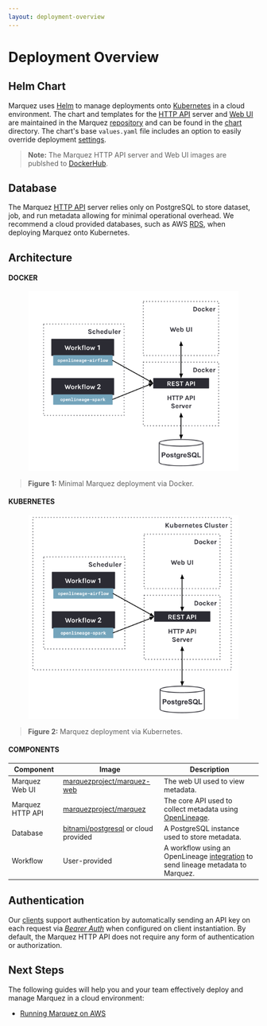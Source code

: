 ```yaml
---
layout: deployment-overview
---
```


# Deployment Overview

## Helm Chart

Marquez uses [Helm](https://helm.sh) to manage deployments onto [Kubernetes](https://kubernetes.io) in a cloud environment. The chart and templates for the [HTTP API](https://github.com/MarquezProject/marquez/tree/main/api) server and [Web UI](https://github.com/MarquezProject/marquez/tree/main/web) are maintained in the Marquez [repository](https://github.com/MarquezProject/marquez) and can be found in the [chart](https://github.com/MarquezProject/marquez/tree/main/chart) directory. The chart's base `values.yaml` file includes an option to easily override deployment [settings](https://github.com/MarquezProject/marquez/tree/main/chart#configuration).

> **Note:** The Marquez HTTP API server and Web UI images are publshed to [DockerHub](https://hub.docker.com/r/marquezproject/marquez).

## Database

The Marquez [HTTP API](https://marquezproject.github.io/marquez/openapi.html) server relies only on PostgreSQL to store dataset, job, and run metadata allowing for minimal operational overhead. We recommend a cloud provided databases, such as AWS [RDS](https://aws.amazon.com/rds/postgresql), when deploying Marquez onto Kubernetes.

## Architecture

#### DOCKER

<figure align="center">
  <img src="./assets/images/marquez-deployment-architecture-docker.png">
</figure>

> **Figure 1:** Minimal Marquez deployment via Docker.

#### KUBERNETES

<figure align="center">
  <img src="./assets/images/marquez-deployment-architecture-k8s.png">
</figure>

> **Figure 2:** Marquez deployment via Kubernetes.

#### COMPONENTS

| Component        | Image                                                                               | Description                                                                                                            |
|------------------|-------------------------------------------------------------------------------------|------------------------------------------------------------------------------------------------------------------------|
| Marquez Web UI   | [marquezproject/marquez-web](https://hub.docker.com/r/marquezproject/marquez-web)   | The web UI used to view metadata.                                                                                      |
| Marquez HTTP API | [marquezproject/marquez](https://hub.docker.com/r/marquezproject/marquez)           | The core API used to collect metadata using [OpenLineage](https://openlineage.io).                                                                                 |
| Database         | [bitnami/postgresql](https://hub.docker.com/r/bitnami/postgresql) or cloud provided | A PostgreSQL instance used to store metadata.                                                               |
| Workflow         | User-provided                                                                       | A workflow using an OpenLineage [integration](https://openlineage.io/integration) to send lineage metadata to Marquez. |

## Authentication

Our [clients](https://github.com/MarquezProject/marquez/tree/main/clients) support authentication by automatically sending an API key on each request via [_Bearer Auth_](https://datatracker.ietf.org/doc/html/rfc6750) when configured on client instantiation. By default, the Marquez HTTP API does not require any form of authentication or authorization.

## Next Steps

The following guides will help you and your team effectively deploy and manage Marquez in a cloud environment:

* [Running Marquez on AWS](running-on-aws.html)
